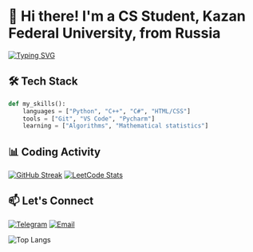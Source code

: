 # 👋 Hi there! I'm a CS Student, Kazan Federal University, from Russia

[![Typing SVG](https://readme-typing-svg.demolab.com?font=Fira+Code&pause=1000&color=22D3EE&width=435&lines=BSc+in+Software+Engineering;Python+%7C+C%2B%2B+%7C+C%23;Open+for+Collaboration)](https://git.io/typing-svg)

## 🛠️ Tech Stack
```python
def my_skills():
    languages = ["Python", "C++", "C#", "HTML/CSS"] 
    tools = ["Git", "VS Code", "Pycharm"]
    learning = ["Algorithms", "Mathematical statistics"]
```

## 📊 Coding Activity
<!-- Replace with your actual stats -->
[![GitHub Streak](https://streak-stats.demolab.com?user=sensiblex&theme=dark)](https://git.io/streak-stats)
[![LeetCode Stats](https://leetcard.jacoblin.cool/sensiblex?theme=dark)](https://leetcode.com/sensiblex/)
## 📫 Let's Connect
[![Telegram](https://img.shields.io/badge/Telegram-2CA5E0?style=for-the-badge&logo=telegram&logoColor=white)](https://t.me/sensiblex)
[![Email](https://img.shields.io/badge/Gmail-D14836?style=for-the-badge&logo=gmail&logoColor=white)](mailto:sensible.profile@gmail.com)

![Top Langs](https://github-readme-stats.vercel.app/api/top-langs/?username=sensiblex&layout=compact&theme=dark)
